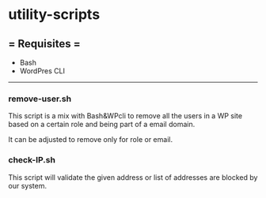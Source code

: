 # utility-scripts

## = Requisites =

 - Bash
 - WordPres CLI

- - - - - - - - - - - - - - -

### remove-user.sh

This script is a mix with Bash&WPcli to remove all the users in a WP site based on a certain role and being part of a email domain.

It can be adjusted to remove only for role or email.

### check-IP.sh
 
 This script will validate the given address or list of addresses are blocked by our system.


